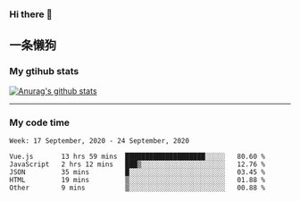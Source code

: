 ### Hi there 👋

## 一条懒狗
<!--
**kiss-me-quickly/kiss-me-quickly** is a ✨ _special_ ✨ repository because its `README.md` (this file) appears on your GitHub profile.

Here are some ideas to get you started:

- 🔭 I’m currently working on ...
- 🌱 I’m currently learning ...
- 👯 I’m looking to collaborate on ...
- 🤔 I’m looking for help with ...
- 💬 Ask me about ...
- 📫 How to reach me: ...
- 😄 Pronouns: ...
- ⚡ Fun fact: ...
-->


### My gtihub stats

[![Anurag's github stats](https://github-readme-stats.vercel.app/api?username=kiss-me-quickly)](https://github.com/anuraghazra/github-readme-stats)

***

### My code time

<!--START_SECTION:waka-->
```text
Week: 17 September, 2020 - 24 September, 2020

Vue.js       13 hrs 59 mins  ████████████████████░░░░░   80.60 % 
JavaScript   2 hrs 12 mins   ███▒░░░░░░░░░░░░░░░░░░░░░   12.76 % 
JSON         35 mins         █░░░░░░░░░░░░░░░░░░░░░░░░   03.45 % 
HTML         19 mins         ▒░░░░░░░░░░░░░░░░░░░░░░░░   01.88 % 
Other        9 mins          ▒░░░░░░░░░░░░░░░░░░░░░░░░   00.88 % 
```
<!--END_SECTION:waka-->

